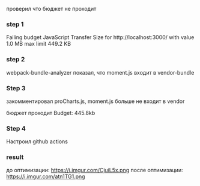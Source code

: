 проверил что бюджет не проходит

### step 1

Failing budget JavaScript Transfer Size for http://localhost:3000/ with value 1.0 MB max limit 449.2 KB

### step 2

webpack-bundle-analyzer показал, что moment.js входит в vendor-bundle

### Step 3

закомментировал proCharts.js, moment.js больше не входит в vendor

бюджет проходит
Budget: 445.8kb

### Step 4

Настроил github actions

### result

до оптимизации: https://i.imgur.com/CjuiL5x.png
после оптимизации: https://i.imgur.com/atn1TG1.png
